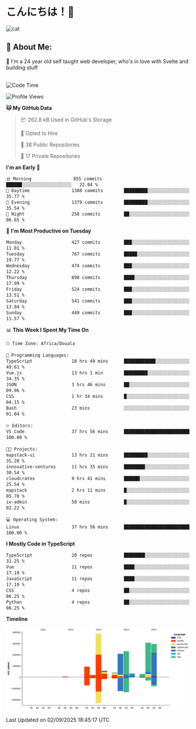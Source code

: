

# こんにちは！🙂  
![cat](https://github.com/michaelnji/michaelnji/assets/73862378/606e99e9-2c18-4853-8722-991e4af8eae6)

## 💫 About Me:
🙂 I'm a 24 year old self taught web developer, who's in love with Svelte and building stuff <br><br>

<!--START_SECTION:waka-->
![Code Time](http://img.shields.io/badge/Code%20Time-1%2C352%20hrs%2049%20mins-blue)

![Profile Views](http://img.shields.io/badge/Profile%20Views-0-blue)

**🐱 My GitHub Data** 

> 📦 262.8 kB Used in GitHub's Storage 
 > 
> 💼 Opted to Hire
 > 
> 📜 38 Public Repositories 
 > 
> 🔑 17 Private Repositories 
 > 
**I'm an Early 🐤** 

```text
🌞 Morning                855 commits         ██████░░░░░░░░░░░░░░░░░░░   22.04 % 
🌆 Daytime                1388 commits        █████████░░░░░░░░░░░░░░░░   35.77 % 
🌃 Evening                1379 commits        █████████░░░░░░░░░░░░░░░░   35.54 % 
🌙 Night                  258 commits         ██░░░░░░░░░░░░░░░░░░░░░░░   06.65 % 
```
📅 **I'm Most Productive on Tuesday** 

```text
Monday                   427 commits         ███░░░░░░░░░░░░░░░░░░░░░░   11.01 % 
Tuesday                  767 commits         █████░░░░░░░░░░░░░░░░░░░░   19.77 % 
Wednesday                474 commits         ███░░░░░░░░░░░░░░░░░░░░░░   12.22 % 
Thursday                 698 commits         ████░░░░░░░░░░░░░░░░░░░░░   17.99 % 
Friday                   524 commits         ███░░░░░░░░░░░░░░░░░░░░░░   13.51 % 
Saturday                 541 commits         ███░░░░░░░░░░░░░░░░░░░░░░   13.94 % 
Sunday                   449 commits         ███░░░░░░░░░░░░░░░░░░░░░░   11.57 % 
```


📊 **This Week I Spent My Time On** 

```text
🕑︎ Time Zone: Africa/Douala

💬 Programming Languages: 
TypeScript               18 hrs 49 mins      ████████████░░░░░░░░░░░░░   49.61 % 
Vue.js                   13 hrs 1 min        █████████░░░░░░░░░░░░░░░░   34.35 % 
JSON                     3 hrs 46 mins       ██░░░░░░░░░░░░░░░░░░░░░░░   09.96 % 
CSS                      1 hr 34 mins        █░░░░░░░░░░░░░░░░░░░░░░░░   04.15 % 
Bash                     23 mins             ░░░░░░░░░░░░░░░░░░░░░░░░░   01.04 % 

🔥 Editors: 
VS Code                  37 hrs 56 mins      █████████████████████████   100.00 % 

🐱‍💻 Projects: 
mapstack-ui              13 hrs 21 mins      █████████░░░░░░░░░░░░░░░░   35.20 % 
innovative-ventures      11 hrs 35 mins      ████████░░░░░░░░░░░░░░░░░   30.54 % 
cloudcrates              9 hrs 41 mins       ██████░░░░░░░░░░░░░░░░░░░   25.54 % 
mapstack                 2 hrs 11 mins       █░░░░░░░░░░░░░░░░░░░░░░░░   05.78 % 
iv-admin                 50 mins             █░░░░░░░░░░░░░░░░░░░░░░░░   02.22 % 

💻 Operating System: 
Linux                    37 hrs 56 mins      █████████████████████████   100.00 % 
```

**I Mostly Code in TypeScript** 

```text
TypeScript               20 repos            ████████░░░░░░░░░░░░░░░░░   31.25 % 
Vue                      11 repos            ████░░░░░░░░░░░░░░░░░░░░░   17.19 % 
JavaScript               11 repos            ████░░░░░░░░░░░░░░░░░░░░░   17.19 % 
CSS                      4 repos             ██░░░░░░░░░░░░░░░░░░░░░░░   06.25 % 
Python                   4 repos             ██░░░░░░░░░░░░░░░░░░░░░░░   06.25 % 
```



**Timeline**

![Lines of Code chart](https://raw.githubusercontent.com/michaelnji/michaelnji/main/assets/bar_graph.png)


 Last Updated on 02/09/2025 18:45:17 UTC
<!--END_SECTION:waka-->
